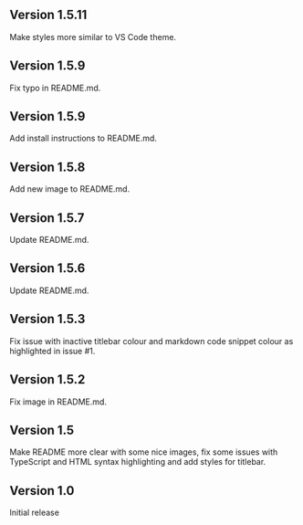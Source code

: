 ## Version 1.5.11

Make styles more similar to VS Code theme.

## Version 1.5.9

Fix typo in README.md.

## Version 1.5.9

Add install instructions to README.md.

## Version 1.5.8

Add new image to README.md.

## Version 1.5.7

Update README.md.

## Version 1.5.6

Update README.md.

## Version 1.5.3

Fix issue with inactive titlebar colour and markdown code snippet colour as highlighted in issue #1.

## Version 1.5.2

Fix image in README.md.

## Version 1.5

Make README more clear with some nice images, fix some issues with TypeScript and HTML syntax highlighting and add styles for titlebar.

## Version 1.0

Initial release

